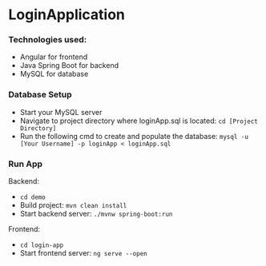 # LoginApplication

### Technologies used:
- Angular for frontend
- Java Spring Boot for backend
- MySQL for database

### Database Setup
- Start your MySQL server
- Navigate to project directory where loginApp.sql is located: `cd [Project Directory]`
- Run the following cmd to create and populate the database:
`mysql -u [Your Username] -p loginApp < loginApp.sql`

### Run App
Backend:
- `cd demo`
- Build project: `mvn clean install`
- Start backend server: `./mvnw spring-boot:run`

Frontend:
- `cd login-app`
- Start frontend server: `ng serve --open`